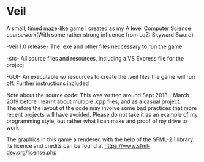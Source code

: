 # Veil
A small, timed maze-like game I created as my A level Computer Science coursework(With some rather strong influence from LoZ: Skyward Sword)

-Veil 1.0 release-  The .exe and other files neccessary to run the game

-src-               All source files and resources, including a VS Express file for the project

-GUI-               An executable w/ resources to create the .veil files the game will run off. Further instructions included

Note about the source code: This was written around Sept 2018 - March 2019 before I learnt about multiple .cpp files, and as a casual
project. Therefore the layout of the code may involve some bad practices that more recent projects will have avoided. Please do not take
it as an example of my programming style, but rather what I can make and proof of my drive to work

The graphics in this game a rendered with the help of the SFML-2.1 library. Its licence and credits can be found at https://www.sfml-dev.org/license.php
